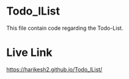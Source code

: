 # Todo_lList
This file contain code regarding the Todo-List.
# Live Link
https://harikesh2.github.io/Todo_lList/
